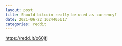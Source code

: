 ```yaml
--- 
layout: post 
title: Should bitcoin really be used as currency? 
date: 2021-06-22 1624405617 
categories: reddit 
--- 
```

https://redd.it/o60jfj